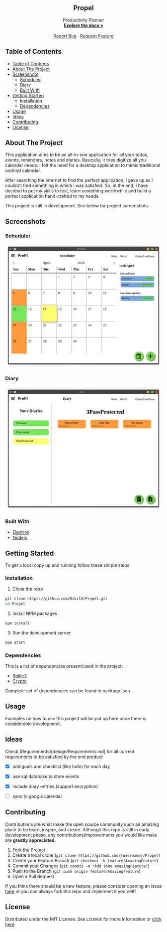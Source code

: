 <!-- PROJECT LOGO -->
<br />
<p align="center">
  <!-- <a href="https://github.com/RikilG/Propel">
    <img src="images/logo.png" alt="Logo" width="80" height="80">
  </a> -->

  <h2 align="center">Propel</h2>

  <p align="center">
    Productivity Planner
    <br />
    <a href="https://github.com/RikilG/Propel"><strong>Explore the docs »</strong></a>
    <br />
    <br />
    <!-- <a href="https://github.com/RikilG/Propel">View Demo</a>
    · -->
    <a href="https://github.com/RikilG/Propel/issues">Report Bug</a>
    ·
    <a href="https://github.com/RikilG/Propel/issues">Request Feature</a>
  </p>
</p>

<!-- <div align="center">
<a href="https://github.com/RikilG/Propel">
  <img src="design/screenshot.png" alt="Logo" width="600" height="480">
</a>
</div> -->


## Table of Contents

- [Table of Contents](#table-of-contents)
- [About The Project](#about-the-project)
- [Screenshots](#screenshots)
  - [Scheduler](#scheduler)
  - [Diary](#diary)
  - [Built With](#built-with)
- [Getting Started](#getting-started)
  - [Installation](#installation)
  - [Dependencies](#dependencies)
- [Usage](#usage)
- [Ideas](#ideas)
- [Contributing](#contributing)
- [License](#license)


## About The Project

This application aims to be an all-in-one application for all your todos, events, reminders, notes and diaries. Basically, 
it tries digitize all you calendar needs. I felt the need for a desktop application to mimic traditional andriod calendar.

After searching the internet to find the perfect application, i gave up as i couldn't find something in which i was 
satisfied. So, in the end, i have decided to put my skills to test, learn something worthwhile and build a perfect 
application hand-crafted to my needs.

This project is still in development. See below for project screenshots.

## Screenshots

### Scheduler
![Scheduler](design/home.png)
### Diary
![Diary](design/diary.png)

### Built With

* [Electron](https://www.electronjs.org/)
* [Nodejs](https://www.nodejs.org/)


## Getting Started

To get a local copy up and running follow these simple steps.


### Installation
 
1. Clone the repo
```sh
git clone https://github.com/RikilG/Propel.git
cd Propel
```
2. Install NPM packages
```sh
npm install
```
3. Run the development server
```sh
npm start
```


### Dependencies

This is a list of dependencies present/used in the project:
 - [Sqlite3](https://www.npmjs.com/package/sqlite3)
 - [Crypto](https://nodejs.org/api/crypto.html)

Complete set of dependencies can be found in package.json


## Usage

Examples on how to use this project will be put up here once there is considerable development. 
<!-- Additional screenshots, code examples and demos work well in this space. You may also link to more resources. You may also link to the wiki or documentation page. -->
<!-- For more examples, please refer to the [Documentation](https://example.com)_ -->


## Ideas
Check (Requirements)[design/Requirements.md] for all current requirements to be satisfied by the end product
 - [x] add goals and checklist (like todo) for each day
 - [x] use sql database to store events
 - [x] include diary entries (support encryption)
 - [ ] sync to google calendar


## Contributing

<!-- This can also be further explained in CONTRIBUTING.md -->
Contributions are what make the open source community such an amazing place to be learn, inspire, and create. Although this repo is still in early development phase, any contributions/improvements you would like make are **greatly appreciated**.

1. Fork the Project
2. Create a local clone       (`git clone https://github.com/{username}/Propel`)
3. Create your Feature Branch (`git checkout -b feature/AmazingFeature`)
4. Commit your Changes        (`git commit -m "Add some AmazingFeature"`)
5. Push to the Branch         (`git push origin feature/AmazingFeature`)
6. Open a Pull Request

If you think there should be a new feature, please consider opening an issue [here](https://github.com/RikilG/Propel/issues) or you can always fork this repo and implement it yourself!


## License

Distributed under the MIT License. See `LICENSE` for more information or [click here](LICENSE)